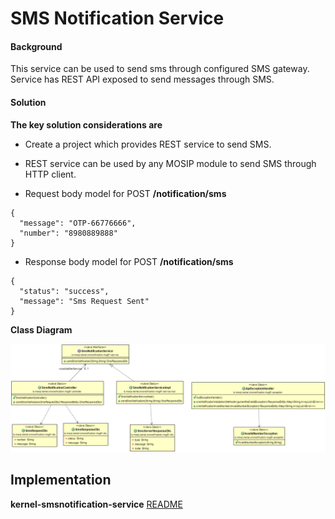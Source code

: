 # SMS Notification Service

#### Background

This service can be used to send sms through configured SMS gateway. Service has REST API exposed to send messages through SMS. 


#### Solution


**The key solution considerations are**


- Create a project which provides REST service to send SMS.


- REST service can be used by any MOSIP module to send SMS through HTTP client.


- Request body model for POST **/notification/sms**

```
{
  "message": "OTP-66776666",
  "number": "8980889888"
}
```


- Response body model for POST **/notification/sms**

```
{
  "status": "success",
  "message": "Sms Request Sent"
}
```


**Class Diagram**



![Class Diagram](_images/kernel-smsnotification-cd.png)



## Implementation


**kernel-smsnotification-service** [README](../../kernel/kernel-smsnotification-service/README.md)
